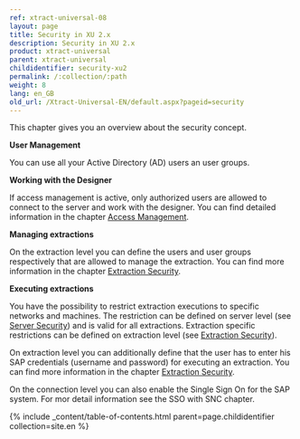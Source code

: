 ```yaml
---
ref: xtract-universal-08
layout: page
title: Security in XU 2.x
description: Security in XU 2.x
product: xtract-universal
parent: xtract-universal
childidentifier: security-xu2
permalink: /:collection/:path
weight: 8
lang: en_GB
old_url: /Xtract-Universal-EN/default.aspx?pageid=security
---
```


This chapter gives you an overview about the security concept.

**User Management**

You can use all your Active Directory (AD) users an user groups.

**Working with the Designer** 

If access management is active, only authorized users are allowed to connect to the server and work with the designer. You can find detailed information in the chapter [Access Management](./security-xu2/access-management).

**Managing extractions**

On the extraction level you can define the users and user groups respectively that are allowed to manage the extraction. You can find more information in the chapter [Extraction Security](./security-xu2/extraction-security).

**Executing extractions**

You have the possibility to restrict extraction executions to specific networks and machines. The restriction can be defined on server level (see [Server Security](./security-xu2/server-security)) and is valid for all extractions. Extraction specific restrictions can be defined on extraction level (see [Extraction Security](./security-xu2/extraction-security)).

On extraction level you can additionally define that the user has to enter his SAP credentials (username and password) for executing an extraction. You can find more information in the chapter [Extraction Security](./security-xu2/extraction-security).

On the connection level you can also enable the Single Sign On for the SAP system. For mor detail information see the SSO with SNC chapter.


{% include _content/table-of-contents.html parent=page.childidentifier collection=site.en %}